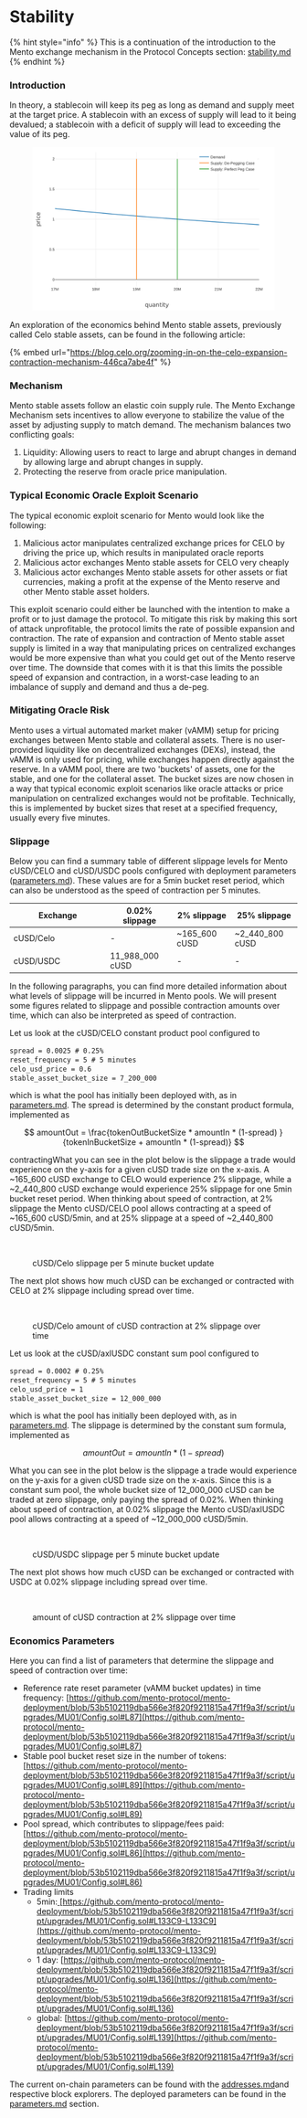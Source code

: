 # Stability

{% hint style="info" %}
This is a continuation of the introduction to the Mento exchange mechanism in the Protocol Concepts section: [stability.md](../protocol-concepts/stability.md "mention")
{% endhint %}

### Introduction

In theory, a stablecoin will keep its peg as long as demand and supply meet at the target price. A stablecoin with an excess of supply will lead to it being devalued; a stablecoin with a deficit of supply will lead to exceeding the value of its peg.&#x20;

<figure><img src="../.gitbook/assets/image (8).png" alt=""><figcaption></figcaption></figure>

An exploration of the economics behind  Mento stable assets, previously called Celo stable assets, can be found in the following article:

{% embed url="https://blog.celo.org/zooming-in-on-the-celo-expansion-contraction-mechanism-446ca7abe4f" %}

### Mechanism&#x20;

Mento stable assets follow an elastic coin supply rule. The Mento Exchange Mechanism sets incentives to allow everyone to stabilize the value of the asset by adjusting supply to match demand. The mechanism balances two conflicting goals:

1. Liquidity: Allowing users to react to large and abrupt changes in demand by allowing large and abrupt changes in supply.
2. Protecting the reserve from oracle price manipulation.

### Typical Economic Oracle Exploit Scenario

The typical economic exploit scenario for Mento would look like the following:

1. Malicious actor manipulates centralized exchange prices for CELO by driving the price up, which results in manipulated oracle reports
2. Malicious actor exchanges Mento stable assets for CELO very cheaply
3. Malicious actor exchanges Mento stable assets for other assets or fiat currencies, making a profit at the expense of the Mento reserve and other Mento stable asset holders.

This exploit scenario could either be launched with the intention to make a profit or to just damage the protocol. To mitigate this risk by making this sort of attack unprofitable, the protocol limits the rate of possible expansion and contraction. The rate of expansion and contraction of Mento stable asset supply is limited in a way that manipulating prices on centralized exchanges would be more expensive than what you could get out of the Mento reserve over time. The downside that comes with it is that this limits the possible speed of expansion and contraction, in a worst-case leading to an imbalance of supply and demand and thus a de-peg.&#x20;

### Mitigating Oracle Risk

Mento uses a virtual automated market maker (vAMM) setup for pricing exchanges between Mento stable and collateral assets. There is no user-provided liquidity like on decentralized exchanges (DEXs), instead, the vAMM is only used for pricing, while exchanges happen directly against the reserve. In a vAMM pool, there are two 'buckets' of assets, one for the stable, and one for the collateral asset. The bucket sizes are now chosen in a way that typical economic exploit scenarios like oracle attacks or price manipulation on centralized exchanges would not be profitable. Technically, this is implemented by bucket sizes that reset at a specified frequency, usually every five minutes.

### Slippage

Below you can find a summary table of different slippage levels for Mento cUSD/CELO and cUSD/USDC pools configured with deployment parameters ([parameters.md](../build-on-mento/deployments/parameters.md "mention")). These values are for a 5min bucket reset period, which can also be understood as the speed of contraction per 5 minutes.&#x20;

<table><thead><tr><th width="155">Exchange</th><th>0.02% slippage</th><th>2% slippage</th><th>25% slippage</th></tr></thead><tbody><tr><td>cUSD/Celo</td><td>-</td><td>~165_600 cUSD</td><td>~2_440_800 cUSD</td></tr><tr><td>cUSD/USDC</td><td>11_988_000 cUSD</td><td>-</td><td>-</td></tr></tbody></table>

In the following paragraphs, you can find more detailed information about what levels of slippage will be incurred in Mento pools. We will present some figures related to slippage and possible contraction amounts over time, which can also be interpreted as speed of contraction.&#x20;

Let us look at the cUSD/CELO constant product pool configured to

```notebook-python
spread = 0.0025 # 0.25%
reset_frequency = 5 # 5 minutes
celo_usd_price = 0.6
stable_asset_bucket_size = 7_200_000
```

which is what the pool has initially been deployed with, as in [parameters.md](../build-on-mento/deployments/parameters.md "mention"). The spread is determined by the constant product formula, implemented as&#x20;

$$
amountOut = \frac{tokenOutBucketSize * amountIn * (1-spread) } {tokenInBucketSize + amountIn * (1-spread)}
$$

contractingWhat you can see in the plot below is the slippage a trade would experience on the y-axis for a given cUSD trade size on the x-axis. A \~165\_600 cUSD exchange to CELO would experience 2% slippage, while a \~2\_440\_800 cUSD exchange would experience 25% slippage for one 5min bucket reset period. When thinking about speed of contraction, at 2% slippage the Mento cUSD/CELO pool allows contracting at a speed of \~165\_600 cUSD/5min, and at 25% slippage at a speed of \~2\_440\_800 cUSD/5min.

<figure><img src="../.gitbook/assets/Screenshot 2023-03-16 at 10.48.54.png" alt=""><figcaption><p>cUSD/Celo slippage per 5 minute bucket update</p></figcaption></figure>

The next plot shows how much cUSD can be exchanged or contracted with CELO at 2% slippage including spread over time.

<figure><img src="../.gitbook/assets/Screenshot 2023-03-16 at 10.48.11.png" alt=""><figcaption><p>cUSD/Celo amount of cUSD contraction at 2% slippage over time</p></figcaption></figure>

Let us look at the cUSD/axlUSDC constant sum pool configured to

```notebook-python
spread = 0.0002 # 0.25%
reset_frequency = 5 # 5 minutes
celo_usd_price = 1
stable_asset_bucket_size = 12_000_000
```

which is what the pool has initially been deployed with, as in [parameters.md](../build-on-mento/deployments/parameters.md "mention"). The slippage is determined by the constant sum formula, implemented as&#x20;

$$
amountOut = amountIn * (1 - spread)
$$

What you can see in the plot below is the slippage a trade would experience on the y-axis for a given cUSD trade size on the x-axis. Since this is a constant sum pool, the whole bucket size of 12\_000\_000 cUSD can be traded at zero slippage, only paying the spread of 0.02%. When thinking about speed of contraction, at 0.02% slippage the Mento cUSD/axlUSDC pool allows contracting at a speed of \~12\_000\_000 cUSD/5min.

<figure><img src="../.gitbook/assets/Screenshot 2023-03-16 at 10.48.21.png" alt=""><figcaption><p>cUSD/USDC slippage per 5 minute bucket update</p></figcaption></figure>

The next plot shows how much cUSD can be exchanged or contracted with USDC at 0.02% slippage including spread over time.

<figure><img src="../.gitbook/assets/Screenshot 2023-03-16 at 10.48.29 (1).png" alt=""><figcaption><p>amount of cUSD contraction at 2% slippage over time</p></figcaption></figure>

### Economics Parameters

Here you can find a list of parameters that determine the slippage and speed of contraction over time:

* Reference rate reset parameter (vAMM bucket updates) in time frequency: [https://github.com/mento-protocol/mento-deployment/blob/53b5102119dba566e3f820f9211815a47f1f9a3f/script/upgrades/MU01/Config.sol#L87](https://github.com/mento-protocol/mento-deployment/blob/53b5102119dba566e3f820f9211815a47f1f9a3f/script/upgrades/MU01/Config.sol#L87)
* Stable pool bucket reset size in the number of tokens: [https://github.com/mento-protocol/mento-deployment/blob/53b5102119dba566e3f820f9211815a47f1f9a3f/script/upgrades/MU01/Config.sol#L89](https://github.com/mento-protocol/mento-deployment/blob/53b5102119dba566e3f820f9211815a47f1f9a3f/script/upgrades/MU01/Config.sol#L89)
* Pool spread, which contributes to slippage/fees paid: [https://github.com/mento-protocol/mento-deployment/blob/53b5102119dba566e3f820f9211815a47f1f9a3f/script/upgrades/MU01/Config.sol#L86](https://github.com/mento-protocol/mento-deployment/blob/53b5102119dba566e3f820f9211815a47f1f9a3f/script/upgrades/MU01/Config.sol#L86)
* Trading limits
  * 5min:[ ](https://github.com/mento-protocol/mento-deployment/blob/53b5102119dba566e3f820f9211815a47f1f9a3f/script/upgrades/MU01/Config.sol#L133C9-L133C9)[https://github.com/mento-protocol/mento-deployment/blob/53b5102119dba566e3f820f9211815a47f1f9a3f/script/upgrades/MU01/Config.sol#L133C9-L133C9](https://github.com/mento-protocol/mento-deployment/blob/53b5102119dba566e3f820f9211815a47f1f9a3f/script/upgrades/MU01/Config.sol#L133C9-L133C9)
  * 1 day: [https://github.com/mento-protocol/mento-deployment/blob/53b5102119dba566e3f820f9211815a47f1f9a3f/script/upgrades/MU01/Config.sol#L136](https://github.com/mento-protocol/mento-deployment/blob/53b5102119dba566e3f820f9211815a47f1f9a3f/script/upgrades/MU01/Config.sol#L136)
  * global: [https://github.com/mento-protocol/mento-deployment/blob/53b5102119dba566e3f820f9211815a47f1f9a3f/script/upgrades/MU01/Config.sol#L139](https://github.com/mento-protocol/mento-deployment/blob/53b5102119dba566e3f820f9211815a47f1f9a3f/script/upgrades/MU01/Config.sol#L139)

The current on-chain parameters can be found with the [addresses.md](../build-on-mento/deployments/addresses.md "mention")and respective block explorers. The deployed parameters can be found in the [parameters.md](../build-on-mento/deployments/parameters.md "mention") section.

